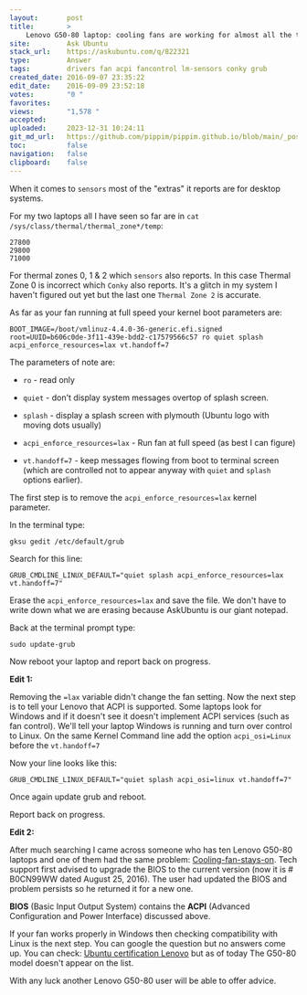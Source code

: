 ```yaml
---
layout:       post
title:        >
    Lenovo G50-80 laptop: cooling fans are working for almost all the time
site:         Ask Ubuntu
stack_url:    https://askubuntu.com/q/822321
type:         Answer
tags:         drivers fan acpi fancontrol lm-sensors conky grub
created_date: 2016-09-07 23:35:22
edit_date:    2016-09-09 23:52:18
votes:        "0 "
favorites:    
views:        "1,578 "
accepted:     
uploaded:     2023-12-31 10:24:11
git_md_url:   https://github.com/pippim/pippim.github.io/blob/main/_posts/2016/2016-09-07-Lenovo-G50-80-laptop_-cooling-fans-are-working-for-almost-all-the-time.md
toc:          false
navigation:   false
clipboard:    false
---
```


When it comes to `sensors` most of the "extras" it reports are for desktop systems.

For my two laptops all I have seen so far are in `cat /sys/class/thermal/thermal_zone*/temp`:

``` 
27800
29800
71000
```

For thermal zones 0, 1 & 2 which `sensors` also reports. In this case Thermal Zone 0 is incorrect which `Conky` also reports. It's a glitch in my system I haven't figured out yet but the last one `Thermal Zone 2` is accurate.

As far as your fan running at full speed your kernel boot parameters are:

``` 
BOOT_IMAGE=/boot/vmlinuz-4.4.0-36-generic.efi.signed root=UUID=b606c0de-3f11-439e-bdd2-c17579566c57 ro quiet splash acpi_enforce_resources=lax vt.handoff=7
```

The parameters of note are:

 - `ro` - read only
   
 -  `quiet` - don't display system messages overtop of splash screen.
   
 -  `splash` - display a splash screen with plymouth (Ubuntu logo with
   moving dots usually)
   
 -  `acpi_enforce_resources=lax` - Run fan at full speed (as best I can
   figure)
   
 -  `vt.handoff=7` - keep messages flowing from boot to terminal screen
   (which are controlled not to appear anyway with `quiet` and `splash` options
   earlier).


The first step is to remove the `acpi_enforce_resources=lax` kernel parameter.

In the terminal type:

``` 
gksu gedit /etc/default/grub
```

Search for this line:

``` 
GRUB_CMDLINE_LINUX_DEFAULT="quiet splash acpi_enforce_resources=lax vt.handoff=7"
```

Erase the `acpi_enforce_resources=lax` and save the file. We don't have to write down what we are erasing because AskUbuntu is our giant notepad.

Back at the terminal prompt type:

``` 
sudo update-grub
```

Now reboot your laptop and report back on progress.

**Edit 1:**

Removing the `=lax` variable didn't change the fan setting. Now the next step is to tell your Lenovo that ACPI is supported. Some laptops look for Windows and if it doesn't see it doesn't implement ACPI services (such as fan control). We'll tell your laptop Windows is running and turn over control to Linux. On the same Kernel Command line add the option `acpi_osi=Linux` before the `vt.handoff=7`

Now your line looks like this:

``` 
GRUB_CMDLINE_LINUX_DEFAULT="quiet splash acpi_osi=linux vt.handoff=7"
```

Once again update grub and reboot.

Report back on progress.

**Edit 2:**

After much searching I came across someone who has ten Lenovo G50-80 laptops and one of them had the same problem: [Cooling-fan-stays-on][1]. Tech support first advised to upgrade the BIOS to the current version (now it is # B0CN99WW dated August 25, 2016). The user had updated the BIOS and problem persists so he returned it for a new one.

**BIOS** (Basic Input Output System) contains the **ACPI** (Advanced Configuration and Power Interface) discussed above.

If your fan works properly in Windows then checking compatibility with Linux is the next step. You can google the question but no answers come up. You can check: [Ubuntu certification Lenovo][2] but as of today The G50-80 model doesn't appear on the list.

With any luck another Lenovo G50-80 user will be able to offer advice.


  [1]: https://forums.lenovo.com/t5/Lenovo-B-and-G-Series-Notebooks/Cooling-fan-stays-on/td-p/2078053
  [2]: http://www.ubuntu.com/certification/make/Lenovo/?&page=1
